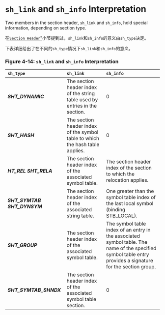 # `sh_link` and `sh_info` Interpretation

Two members in the section header, `sh_link` and `sh_info`, hold special information, depending on section type.

在[`Section Header`"](https://github.com/astrotycoon/Executable-And-Linking-Format-ELF/blob/main/10.%20Section%20Header.md)小节提到过，`sh_link`和`sh_info`的意义由`sh_type`决定。

下表详细给出了在不同的`sh_type`情况下`sh_link`和`sh_info`的意义。

### Figure 4-14: `sh_link` and `sh_info` Interpretation

`sh_type`|	`sh_link`|	`sh_info`
|:-|:-|:-|
***SHT_DYNAMIC***|	The section header index of the string table used by entries in the section.	|0
***SHT_HASH***|	The section header index of the symbol table to which the hash table applies.	|0
***HT_REL*** ***SHT_RELA***|	The section header index of the associated symbol table.|	The section header index of the section to which the relocation applies.
***SHT_SYMTAB*** ***SHT_DYNSYM***|	The section header index of the associated string table.|	One greater than the symbol table index of the last local symbol (binding STB_LOCAL).
***SHT_GROUP***|	The section header index of the associated symbol table.|	The symbol table index of an entry in the associated symbol table. The name of the specified symbol table entry provides a signature for the section group.
***SHT_SYMTAB_SHNDX***|	The section header index of the associated symbol table section.|	0

